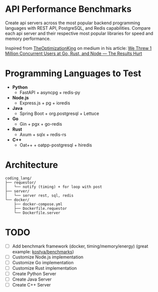 # API Performance Benchmarks
Create api servers across the most popular backend programming languages with REST API, PostgreSQL, and Redis capabilities. Compare each api server and their respective most popular libraries for speed and memory performance.

Inspired from [TheOptimizationKing](https://medium.com/@optimzationking2) on medium in his article: [We Threw 1 Million Concurrent Users at Go, Rust, and Node — The Results Hurt](https://medium.com/@optimzationking2/we-threw-1-million-concurrent-users-at-go-rust-and-node-the-results-hurt-6cfa7ff6a4d0)


# Programming Languages to Test
- **Python**
    - FastAPI + asyncpg + redis-py
- **Node.js**
    - Express.js + pg + ioredis
- **Java**
    - Spring Boot + org.postgresql + Lettuce
- **Go**
    - Gin + pgx + go-redis
- **Rust**
    - Axum + sqlx + redis-rs
- **C++**
    - Oat++ + oatpp-postgresql + hiredis


# Architecture
```
coding_lang/
├── requestor/
│   └── notify (timing) + for loop with post
├── server/
│   └── server rest, sql, redis
└── docker/
    ├── docker-compose.yml
    ├── Dockerfile.requestor
    └── Dockerfile.server
```


# TODO
- [ ] Add benchmark framework (docker, timing/memory/energy) (great example: [kostya/benchmarks](https://github.com/kostya/benchmarks))
- [ ] Customize Node.js implementation
- [ ] Customize Go implementation
- [ ] Customize Rust implementation
- [ ] Create Python Server
- [ ] Create Java Server
- [ ] Create C++ Server